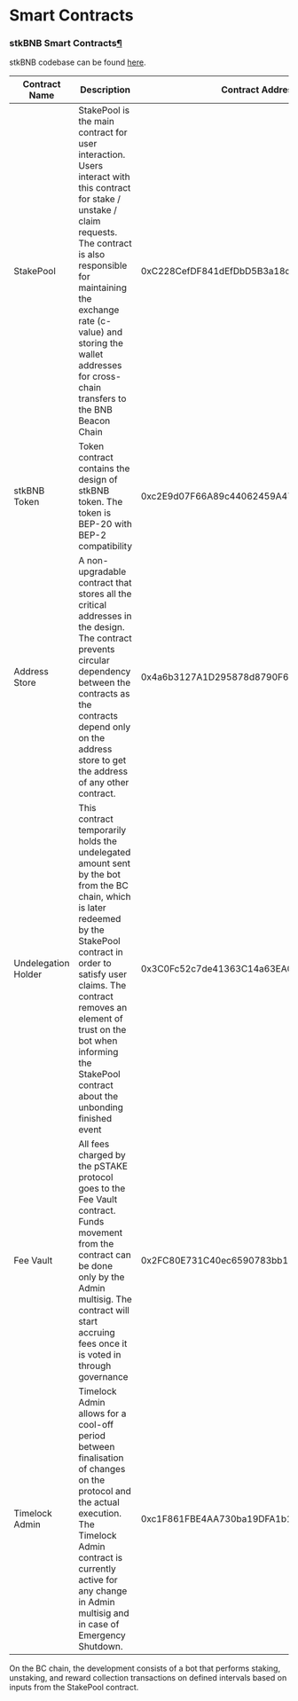 # Smart Contracts

### stkBNB Smart Contracts[¶](broken-reference) <a href="#stkbnb-smart-contracts" id="stkbnb-smart-contracts"></a>

stkBNB codebase can be found [here](https://github.com/persistenceOne/stkBNB-contracts/tree/main/contracts).

| Contract Name       | Description                                                                                                                                                                                                                                                                                               | Contract Address                           |
| ------------------- | --------------------------------------------------------------------------------------------------------------------------------------------------------------------------------------------------------------------------------------------------------------------------------------------------------- | ------------------------------------------ |
| StakePool           | StakePool is the main contract for user interaction. Users interact with this contract for stake / unstake / claim requests. The contract is also responsible for maintaining the exchange rate (c-value) and storing the wallet addresses for cross-chain transfers to the BNB Beacon Chain              | 0xC228CefDF841dEfDbD5B3a18dFD414cC0dbfa0D8 |
| stkBNB Token        | Token contract contains the design of stkBNB token. The token is BEP-20 with BEP-2 compatibility                                                                                                                                                                                                          | 0xc2E9d07F66A89c44062459A47a0D2Dc038E4fb16 |
| Address Store       | A non-upgradable contract that stores all the critical addresses in the design. The contract prevents circular dependency between the contracts as the contracts depend only on the address store to get the address of any other contract.                                                               | 0x4a6b3127A1D295878d8790F6ece0776F65FEc121 |
| Undelegation Holder | This contract temporarily holds the undelegated amount sent by the bot from the BC chain, which is later redeemed by the StakePool contract in order to satisfy user claims. The contract removes an element of trust on the bot when informing the StakePool contract about the unbonding finished event | 0x3C0Fc52c7de41363C14a63EA09Ba4202d15Dc298 |
| Fee Vault           | All fees charged by the pSTAKE protocol goes to the Fee Vault contract. Funds movement from the contract can be done only by the Admin multisig. The contract will start accruing fees once it is voted in through governance                                                                             | 0x2FC80E731C40ec6590783bb11Eede9dd43fC69bf |
| Timelock Admin      | Timelock Admin allows for a cool-off period between finalisation of changes on the protocol and the actual execution. The Timelock Admin contract is currently active for any change in Admin multisig and in case of Emergency Shutdown.                                                                 | 0xc1F861FBE4AA730ba19DFA1b1e75ec030E54B607 |

On the BC chain, the development consists of a bot that performs staking, unstaking, and reward collection transactions on defined intervals based on inputs from the StakePool contract.
